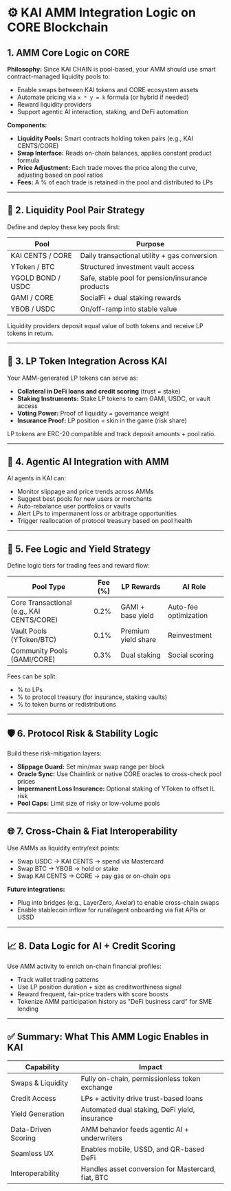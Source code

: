 # ⚙️ KAI AMM Integration Logic on CORE Blockchain

## 1. AMM Core Logic on CORE

**Philosophy:** Since KAI CHAIN  is pool-based, your AMM should use smart contract-managed liquidity pools to:

- Enable swaps between KAI tokens and CORE ecosystem assets
- Automate pricing via `x * y = k` formula (or hybrid if needed)
- Reward liquidity providers
- Support agentic AI interaction, staking, and DeFi automation

**Components:**
- **Liquidity Pools:** Smart contracts holding token pairs (e.g., KAI CENTS/CORE)
- **Swap Interface:** Reads on-chain balances, applies constant product formula
- **Price Adjustment:** Each trade moves the price along the curve, adjusting based on pool ratios
- **Fees:** A % of each trade is retained in the pool and distributed to LPs

---

## 💱 2. Liquidity Pool Pair Strategy

Define and deploy these key pools first:

| Pool | Purpose |
|------|---------|
| KAI CENTS / CORE | Daily transactional utility + gas conversion |
| YToken / BTC | Structured investment vault access |
| YGOLD BOND / USDC | Safe, stable pool for pension/insurance products |
| GAMI / CORE | SocialFi + dual staking rewards |
| YBOB / USDC | On/off-ramp into stable value |

Liquidity providers deposit equal value of both tokens and receive LP tokens in return.

---

## 🏦 3. LP Token Integration Across KAI

Your AMM-generated LP tokens can serve as:

- **Collateral in DeFi loans and credit scoring** (trust = stake)
- **Staking Instruments:** Stake LP tokens to earn GAMI, USDC, or vault access
- **Voting Power:** Proof of liquidity = governance weight
- **Insurance Proof:** LP position = skin in the game (risk share)

LP tokens are ERC-20 compatible and track deposit amounts + pool ratio.

---

## 🤖 4. Agentic AI Integration with AMM

AI agents in KAI can:
- Monitor slippage and price trends across AMMs
- Suggest best pools for new users or merchants
- Auto-rebalance user portfolios or vaults
- Alert LPs to impermanent loss or arbitrage opportunities
- Trigger reallocation of protocol treasury based on pool health

---

## 🧩 5. Fee Logic and Yield Strategy

Define logic tiers for trading fees and reward flow:

| Pool Type | Fee (%) | LP Rewards | AI Role |
|-----------|---------|------------|---------|
| Core Transactional (e.g., KAI CENTS/CORE) | 0.2% | GAMI + base yield | Auto-fee optimization |
| Vault Pools (YToken/BTC) | 0.1% | Premium yield share | Reinvestment |
| Community Pools (GAMI/CORE) | 0.3% | Dual staking | Social scoring |

Fees can be split:
- % to LPs
- % to protocol treasury (for insurance, staking vaults)
- % to token burns or redistributions

---

## 🛡️ 6. Protocol Risk & Stability Logic

Build these risk-mitigation layers:
- **Slippage Guard:** Set min/max swap range per block
- **Oracle Sync:** Use Chainlink or native CORE oracles to cross-check pool prices
- **Impermanent Loss Insurance:** Optional staking of YToken to offset IL risk
- **Pool Caps:** Limit size of risky or low-volume pools

---

## 🌐 7. Cross-Chain & Fiat Interoperability

Use AMMs as liquidity entry/exit points:
- Swap USDC → KAI CENTS → spend via Mastercard
- Swap BTC → YBOB
 → hold or stake
- Swap KAI CENTS → CORE → pay gas or on-chain ops

**Future integrations:**
- Plug into bridges (e.g., LayerZero, Axelar) to enable cross-chain swaps
- Enable stablecoin inflow for rural/agent onboarding via fiat APIs or USSD

---

## 📈 8. Data Logic for AI + Credit Scoring

Use AMM activity to enrich on-chain financial profiles:
- Track wallet trading patterns
- Use LP position duration + size as creditworthiness signal
- Reward frequent, fair-price traders with score boosts
- Tokenize AMM participation history as "DeFi business card" for SME lending

---

## ✅ Summary: What This AMM Logic Enables in KAI

| Capability | Impact |
|------------|--------|
| Swaps & Liquidity | Fully on-chain, permissionless token exchange |
| Credit Access | LPs + activity drive trust-based loans |
| Yield Generation | Automated dual staking, DeFi yield, insurance |
| Data-Driven Scoring | AMM behavior feeds agentic AI + underwriters |
| Seamless UX | Enables mobile, USSD, and QR-based DeFi |
| Interoperability | Handles asset conversion for Mastercard, fiat, BTC |